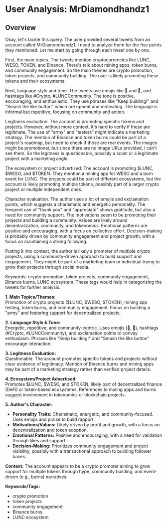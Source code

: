 # User Analysis: MrDiamondhandz1

## Overview

<think>
Okay, let's tackle this query. The user provided several tweets from an account called MrDiamondhandz1. I need to analyze them for the five points they mentioned. Let me start by going through each tweet one by one.

First, the main topics. The tweets mention cryptocurrencies like LUNC, WESO, TOKEN, and Binance. There's talk about mining apps, token burns, and community engagement. So the main themes are crypto promotion, token projects, and community building. The user is likely promoting these tokens and their ecosystems.

Next, language style and tone. The tweets use emojis like 💎 and 🙏, and hashtags like #Crypto, #LUNCCommunity. The tone is positive, encouraging, and enthusiastic. They use phrases like "Keep building!" and "Smash the like button" which are upbeat and motivating. The language is informal but repetitive, focusing on community and action.

Legitness evaluation. The account is promoting specific tokens and projects. However, without more context, it's hard to verify if these are legitimate. The use of "army" and "testers" might indicate a marketing strategy. The mention of Binance and token burns could be part of a project's roadmap, but need to check if those are real events. The images might be promotional, but since there are no image URLs provided, I can't see them. So the legitness is questionable, possibly a scam or a legitimate project with a marketing angle.

The ecosystem or project advertised: The account is promoting $LUNC, $WESO, and $TOKEN. They mention a mining app for WESO and a burn event for LUNC. The projects could be part of different ecosystems, but the account is likely promoting multiple tokens, possibly part of a larger crypto project or multiple independent ones.

Character evaluation. The author uses a lot of emojis and exclamation points, which suggests a charismatic and energetic personality. The frequent use of "thank you" and "appreciate" shows gratitude, but also a need for community support. The motivations seem to be promoting their projects and building a community. Values are likely around decentralization, community, and tokenomics. Emotional patterns are positive and encouraging, with a focus on collective effort. Decision-making is probably driven by community engagement and project growth, with a focus on maintaining a strong following.

Putting it into context, the author is likely a promoter of multiple crypto projects, using a community-driven approach to build support and engagement. They might be part of a marketing team or individual trying to grow their projects through social media.

Keywords: crypto promotion, token projects, community engagement, Binance burns, LUNC ecosystem. These tags would help in categorizing the tweets for further analysis.
</think>

**1. Main Topics/Themes:**  
Promotion of crypto projects ($LUNC, $WESO, $TOKEN), mining app testing, token burns, and community engagement. Focus on building a "army" and fostering support for decentralized projects.  

**2. Language Style & Tone:**  
Energetic, repetitive, and community-centric. Uses emojis (💎, 🙏), hashtags (#Crypto, #LUNCCommunity), and exclamation points to convey enthusiasm. Phrases like "Keep building!" and "Smash the like button" encourage interaction.  

**3. Legitness Evaluation:**  
Questionable. The account promotes specific tokens and projects without clear evidence of legitimacy. Mention of Binance burns and mining apps may be part of a marketing strategy rather than verified project details.  

**4. Ecosystem/Project Advertised:**  
Promotes $LUNC, $WESO, and $TOKEN, likely part of decentralized finance (DeFi) or token-based ecosystems. References to mining apps and burns suggest involvement in tokenomics or blockchain projects.  

**5. Author's Character:**  
- **Personality Traits:** Charismatic, energetic, and community-focused. Uses emojis and praise to build rapport.  
- **Motivations/Values:** Likely driven by profit and growth, with a focus on decentralization and token adoption.  
- **Emotional Patterns:** Positive and encouraging, with a need for validation through likes and support.  
- **Decision-Making:** Prioritizes community engagement and project visibility, possibly with a transactional approach to building follower bases.  

**Context:** The account appears to be a crypto promoter aiming to grow support for multiple tokens through hype, community building, and event-driven (e.g., burns) narratives.  

**Keywords/Tags:**  
- crypto promotion  
- token projects  
- community engagement  
- Binance burns  
- LUNC ecosystem